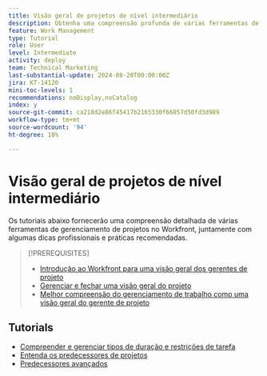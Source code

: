 ```yaml
---
title: Visão geral de projetos de nível intermediário
description: Obtenha uma compreensão profunda de várias ferramentas de gerenciamento de projetos no Workfront, juntamente com algumas dicas profissionais e práticas recomendadas.
feature: Work Management
type: Tutorial
role: User
level: Intermediate
activity: deploy
team: Technical Marketing
last-substantial-update: 2024-08-20T00:00:00Z
jira: KT-14120
mini-toc-levels: 1
recommendations: noDisplay,noCatalog
index: y
source-git-commit: ca218d2e86f45417b2165330f66057d50fd3d989
workflow-type: tm+mt
source-wordcount: '94'
ht-degree: 18%

---
```



# Visão geral de projetos de nível intermediário

Os tutoriais abaixo fornecerão uma compreensão detalhada de várias ferramentas de gerenciamento de projetos no Workfront, juntamente com algumas dicas profissionais e práticas recomendadas.

>[!PREREQUISITES]
>
>* [Introdução ao Workfront para uma visão geral dos gerentes de projeto](https://experienceleague.adobe.com/?recommended=Workfront-U-1-2022.1.planners)
>* [Gerenciar e fechar uma visão geral do projeto](https://experienceleague.adobe.com/?recommended=Workfront-U-1-2022.2.planners)
>* [Melhor compreensão do gerenciamento de trabalho como uma visão geral do gerente de projeto](https://experienceleague.adobe.com/?recommended=Workfront-U-1-2022.3.planners)

## Tutorials

* [Compreender e gerenciar tipos de duração e restrições de tarefa](/help/manage-work/intermediate-projects/understand-and-manage-duration-types-and-task-constraints.md)
* [Entenda os predecessores de projetos](/help/manage-work/intermediate-projects/understand-cross-project-predecessors.md)
* [Predecessores avançados](/help/manage-work/intermediate-projects/advanced-predecessors.md)
